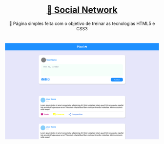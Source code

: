 <h1 align="center">
    <a href="https://social-network.jaovitu.vercel.app/">🔗 Social Network</a>
</h1>
<p align="center">🚀 Página simples feita com o objetivo de treinar as tecnologias HTML5 e CSS3</p>
<h1 align="center">
    <img alt="Pixel" title="Pixel" src="img/banner.png">
</h1>
